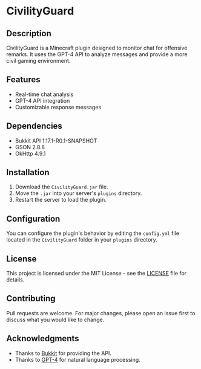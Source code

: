 # CivilityGuard

## Description

CivilityGuard is a Minecraft plugin designed to monitor chat for offensive remarks. It uses the GPT-4 API to analyze messages and provide a more civil gaming environment.

## Features

- Real-time chat analysis
- GPT-4 API integration
- Customizable response messages

## Dependencies

- Bukkit API 1.17.1-R0.1-SNAPSHOT
- GSON 2.8.8
- OkHttp 4.9.1

## Installation

1. Download the `CivilityGuard.jar` file.
2. Move the `.jar` into your server's `plugins` directory.
3. Restart the server to load the plugin.

## Configuration

You can configure the plugin's behavior by editing the `config.yml` file located in the `CivilityGuard` folder in your `plugins` directory.

## License

This project is licensed under the MIT License - see the [LICENSE](LICENSE) file for details.

## Contributing

Pull requests are welcome. For major changes, please open an issue first to discuss what you would like to change.

## Acknowledgments

- Thanks to [Bukkit](https://bukkit.gamepedia.com/Main_Page) for providing the API.
- Thanks to [GPT-4](https://openai.com/research/gpt-4) for natural language processing.

